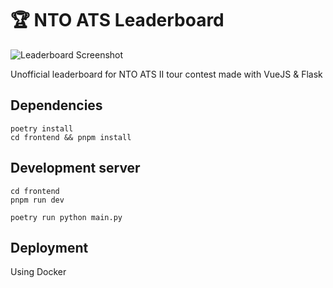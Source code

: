 # 🏆 NTO ATS Leaderboard

![Leaderboard Screenshot](nto-ats-lb.png)

Unofficial leaderboard for NTO ATS II tour contest made with VueJS & Flask

## Dependencies

```
poetry install
cd frontend && pnpm install
```

## Development server

```
cd frontend
pnpm run dev
```

```
poetry run python main.py
```

## Deployment

Using Docker
